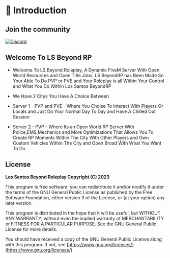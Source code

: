# 👋 Introduction

## Join the community

[![Discord](https://img.shields.io/badge/Discord-%237289DA.svg?style=for-the-badge\&logo=discord\&logoColor=white)](https://discord.gg/UKR7Kbtcq3)

## Welcome To LS Beyond RP

* Welcome To LS Beyond Roleplay, A Dynamic FiveM Server With Open World Resources and Open Title Jobs, LS BeyondRP has Been Made So Your Able To Do PVP or PVE and Your Roleplay is all Within Your Control and What You Do Within Los Santos BeyondRP 

* We Have 2 Citys You Have A Choice Between 

* Server 1 - PVP and PVE - Where You Choise To Interact With Players Or Locals and Just Do Your Normal Day To Day and Have A Chilled Out Session 

* Server 2 - PVP - Where Its an Open World RP Server With Police,EMS,Mechanics and More Optimizations That Allows You To Create RP Moments Within The City With Other Players and Own Custom Vehicles Within The City and Open Broad With What You Want To Do 

## License

**Los Santos Beyond Roleplay Copyright (C) 2023**

This program is free software: you can redistribute it and/or modify it under the terms of the GNU General Public License as published by the Free Software Foundation, either version 3 of the License, or (at your option) any later version.

This program is distributed in the hope that it will be useful, but WITHOUT ANY WARRANTY; without even the implied warranty of MERCHANTABILITY or FITNESS FOR A PARTICULAR PURPOSE. See the GNU General Public License for more details.

You should have received a copy of the GNU General Public License along with this program. If not, see [https://www.gnu.org/licenses/](https://www.gnu.org/licenses/)